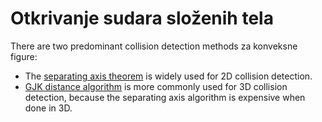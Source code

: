 # Otkrivanje sudara složenih tela

There are two predominant collision detection methods za konveksne figure:
* The [separating axis theorem](https://en.wikipedia.org/wiki/Hyperplane_separation_theorem) is widely used for 2D collision detection.
* [GJK distance algorithm](https://en.wikipedia.org/wiki/Gilbert%E2%80%93Johnson%E2%80%93Keerthi_distance_algorithm) is more commonly used for 3D collision detection, because the separating axis algorithm is expensive when done in 3D.
